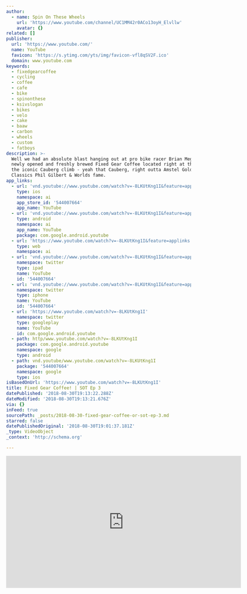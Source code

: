 ```yaml
---
author:
  - name: Spin On These Wheels
    url: 'https://www.youtube.com/channel/UC1MM42r0ACo13oyH_Elvllw'
    avatar: {}
related: []
publisher:
  url: 'https://www.youtube.com/'
  name: YouTube
  favicon: 'https://s.ytimg.com/yts/img/favicon-vfl8qSV2F.ico'
  domain: www.youtube.com
keywords:
  - fixedgearcoffee
  - cycling
  - coffee
  - cafe
  - bike
  - spinonthese
  - ksivslogan
  - bikes
  - velo
  - cake
  - baaw
  - carbon
  - wheels
  - custom
  - fatboys
description: >-
  Well we had an absolute blast hanging out at pro bike racer Brian Megen's
  newly opened and freshly brewed Fixed Gear Coffee located right at the base of
  the iconic Cauberg climb - yeah that Cauberg, right outta Amstel Gold Spring
  Classics Phil Gilbert & Worlds fame.
app_links:
  - url: 'vnd.youtube://www.youtube.com/watch?v=-8LKUtKng1I&feature=applinks'
    type: ios
    namespace: ai
    app_store_id: '544007664'
    app_name: YouTube
  - url: 'vnd.youtube://www.youtube.com/watch?v=-8LKUtKng1I&feature=applinks'
    type: android
    namespace: ai
    app_name: YouTube
    package: com.google.android.youtube
  - url: 'https://www.youtube.com/watch?v=-8LKUtKng1I&feature=applinks'
    type: web
    namespace: ai
  - url: 'vnd.youtube://www.youtube.com/watch?v=-8LKUtKng1I&feature=applinks'
    namespace: twitter
    type: ipad
    name: YouTube
    id: '544007664'
  - url: 'vnd.youtube://www.youtube.com/watch?v=-8LKUtKng1I&feature=applinks'
    namespace: twitter
    type: iphone
    name: YouTube
    id: '544007664'
  - url: 'https://www.youtube.com/watch?v=-8LKUtKng1I'
    namespace: twitter
    type: googleplay
    name: YouTube
    id: com.google.android.youtube
  - path: http/www.youtube.com/watch?v=-8LKUtKng1I
    package: com.google.android.youtube
    namespace: google
    type: android
  - path: vnd.youtube/www.youtube.com/watch?v=-8LKUtKng1I
    package: '544007664'
    namespace: google
    type: ios
isBasedOnUrl: 'https://www.youtube.com/watch?v=-8LKUtKng1I'
title: Fixed Gear Coffee! | SOT Ep 3
datePublished: '2018-08-30T19:13:22.288Z'
dateModified: '2018-08-30T19:13:21.676Z'
via: {}
inFeed: true
sourcePath: _posts/2018-08-30-fixed-gear-coffee-or-sot-ep-3.md
starred: false
datePublishedOriginal: '2018-08-30T19:01:37.181Z'
_type: VideoObject
_context: 'http://schema.org'

---
```

<iframe src="https://cdn.embedly.com/widgets/media.html?src=https%3A%2F%2Fwww.youtube.com%2Fembed%2F-8LKUtKng1I%3Ffeature%3Doembed&amp;url=http%3A%2F%2Fwww.youtube.com%2Fwatch%3Fv%3D-8LKUtKng1I&amp;image=https%3A%2F%2Fi.ytimg.com%2Fvi%2F-8LKUtKng1I%2Fhqdefault.jpg&amp;key=a715cf41cc93453ca338d350cd26f87b&amp;type=text%2Fhtml&amp;schema=youtube" width="640" height="360" scrolling="no" frameborder="0" allowfullscreen="true" style=""></iframe>